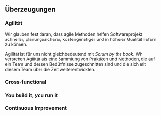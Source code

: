 ## Überzeugungen

### Agilität

Wir glauben fest daran, dass agile Methoden helfen Softwareprojekt schneller, planungssicherer, kostengünstiger und in höherer Qualität liefern zu können.

Agilität ist für uns nicht gleichbedeutend mit _Scrum by the book_. Wir verstehen Agilitär als eine Sammlung von Praktiken und Methoden, die auf ein Team und  dessen Bedürfnisse zugeschnitten sind und die sich mit diesem Team über die Zeit weiterentwicklen.

### Cross-functional

### You build it, you run it

### Continuous Improvement
